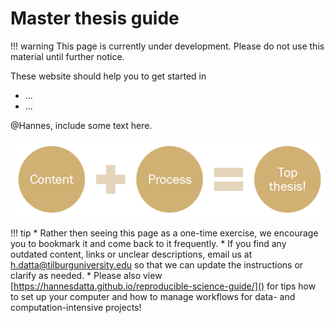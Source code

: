 # Master thesis guide

!!! warning
	This page is currently under development. Please do not use this material until further notice.
	

These website should help you to get started in

- ...
- ...

@Hannes, include some text here.

![Overview of process](overview.png)

!!! tip 
	* Rather then seeing this page as a one-time exercise, we encourage you to bookmark it and come back to it frequently.
	* If you find any outdated content, links or unclear descriptions, email us at [h.datta@tilburguniversity.edu]() so that we can update the instructions or clarify as needed.
	* Please also view [https://hannesdatta.github.io/reproducible-science-guide/]() for tips how to set up your computer and how to manage workflows for data- and computation-intensive projects!
	